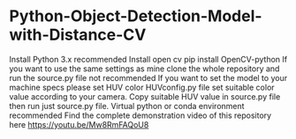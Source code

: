 # Python-Object-Detection-Model-with-Distance-CV
Install Python 3.x recommended
Install  open cv pip install OpenCV-python
If you want to use the same settings as mine clone the whole repository and run the source.py file not recommended
If you want to set the model to your machine specs please set HUV color HUVconfig.py file set suitable color value according to your camera.
Copy suitable HUV value in source.py file then run just source.py file.
Virtual python or conda environment recommended 
Find the complete demonstration video of this repository here https://youtu.be/Mw8RmFAQoU8
